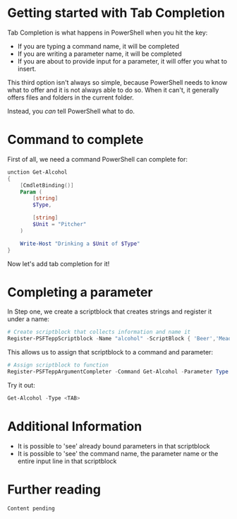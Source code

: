 # Getting started with Tab Completion

Tab Completion is what happens in PowerShell when you hit the <TAB> key:

 - If you are typing a command name, it will be completed
 - If you are writing a parameter name, it will be completed
 - If you are about to provide input for a parameter, it will offer you what to insert.

This third option isn't always so simple, because PowerShell needs to know what to offer and it is not always able to do so. When it can't, it generally offers files and folders in the current folder.

Instead, you _can_ tell PowerShell what to do.

# Command to complete

First of all, we need a command PowerShell can complete for:

```powershell
unction Get-Alcohol
{
    [CmdletBinding()]
    Param (
        [string]
        $Type,

        [string]
        $Unit = "Pitcher"
    )

    Write-Host "Drinking a $Unit of $Type"
}
```

Now let's add tab completion for it!

# Completing a parameter

In Step one, we create a scriptblock that creates strings and register it under a name:

```powershell
# Create scriptblock that collects information and name it
Register-PSFTeppScriptblock -Name "alcohol" -ScriptBlock { 'Beer','Mead','Whiskey','Wine','Vodka','Rum (3y)', 'Rum (5y)', 'Rum (7y)' }
```

This allows us to assign that scriptblock to a command and parameter:

```powershell
# Assign scriptblock to function
Register-PSFTeppArgumentCompleter -Command Get-Alcohol -Parameter Type -Name alcohol
```

Try it out:
```powershell
Get-Alcohol -Type <TAB>
```

# Additional Information

 - It is possible to 'see' already bound parameters in that scriptblock
 - It is possible to 'see' the command name, the parameter name or the entire input line in that scriptblock

# Further reading

```
Content pending
```